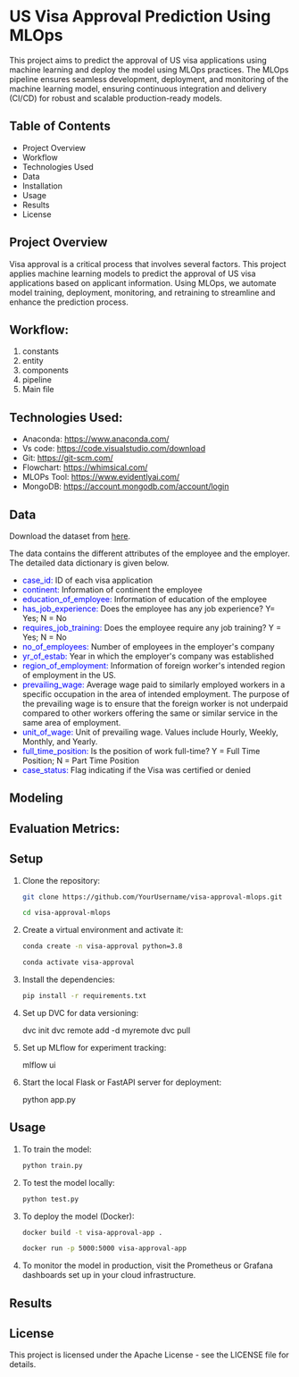 # US Visa Approval Prediction Using MLOps

This project aims to predict the approval of US visa applications using machine learning and deploy the model using MLOps practices. The MLOps pipeline ensures seamless development, deployment, and monitoring of the machine learning model, ensuring continuous integration and delivery (CI/CD) for robust and scalable production-ready models.

## Table of Contents

- Project Overview
- Workflow
- Technologies Used
- Data
- Installation
- Usage
- Results
- License

## Project Overview

Visa approval is a critical process that involves several factors. This project applies machine learning models to predict the approval of US visa applications based on applicant information. Using MLOps, we automate model training, deployment, monitoring, and retraining to streamline and enhance the prediction process.

## Workflow:

1. constants
2. entity
3. components
4. pipeline
5. Main file

## Technologies Used:

- Anaconda: https://www.anaconda.com/
- Vs code: https://code.visualstudio.com/download
- Git: https://git-scm.com/
- Flowchart: https://whimsical.com/
- MLOPs Tool: https://www.evidentlyai.com/
- MongoDB: https://account.mongodb.com/account/login

## Data
Download the dataset from [here](https://www.kaggle.com/datasets/moro23/easyvisa-dataset).

The data contains the different attributes of the employee and the employer. The detailed data dictionary is given below.

- <span style="color:blue">case_id:</span> ID of each visa application
- <span style="color:blue">continent:</span> Information of continent the employee
- <span style="color:blue">education_of_employee:</span> Information of education of the employee
- <span style="color:blue">has_job_experience:</span> Does the employee has any job experience? Y= Yes; N = No
- <span style="color:blue">requires_job_training:</span> Does the employee require any job training? Y = Yes; N = No
- <span style="color:blue">no_of_employees:</span> Number of employees in the employer's company
- <span style="color:blue">yr_of_estab:</span> Year in which the employer's company was established
- <span style="color:blue">region_of_employment:</span> Information of foreign worker's intended region of employment in the US.
- <span style="color:blue">prevailing_wage:</span> Average wage paid to similarly employed workers in a specific occupation in the area of intended employment. The purpose of the prevailing wage is to ensure that the foreign worker is not underpaid compared to other workers offering the same or similar service in the same area of employment.
- <span style="color:blue">unit_of_wage:</span> Unit of prevailing wage. Values include Hourly, Weekly, Monthly, and Yearly.
- <span style="color:blue">full_time_position:</span> Is the position of work full-time? Y = Full Time Position; N = Part Time Position
- <span style="color:blue">case_status:</span> Flag indicating if the Visa was certified or denied

## Modeling


## Evaluation Metrics:



## Setup
1. Clone the repository:

    ```bash
    git clone https://github.com/YourUsername/visa-approval-mlops.git
    ```
    ```bash
    cd visa-approval-mlops
    ```

2. Create a virtual environment and activate it:

    ``` bash
    conda create -n visa-approval python=3.8
    ```
    ```bash
    conda activate visa-approval
    ```

3. Install the dependencies:

    ```bash
    pip install -r requirements.txt
    ```

4. Set up DVC for data versioning:

    dvc init
    dvc remote add -d myremote <remote-url>
    dvc pull

5. Set up MLflow for experiment tracking:

    mlflow ui

6. Start the local Flask or FastAPI server for deployment:

    python app.py

## Usage
1. To train the model:

    ```bash
    python train.py
    ```

2. To test the model locally:

    ```bash
    python test.py
    ```

3. To deploy the model (Docker):

    ```bash
    docker build -t visa-approval-app .
    ```
    ```bash
    docker run -p 5000:5000 visa-approval-app
    ```

4. To monitor the model in production, visit the Prometheus or Grafana dashboards set up in your cloud infrastructure.

## Results



## License
This project is licensed under the Apache License - see the LICENSE file for details.

